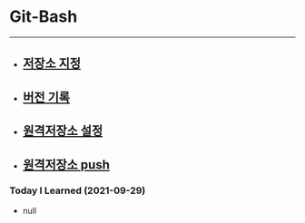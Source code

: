 # Git-Bash

****

* ## [저장소 지정]()

* ## [버전 기록]()

* ## [원격저장소 설정]()

* ## [원격저장소 push]()



### Today I Learned (2021-09-29)

* null

